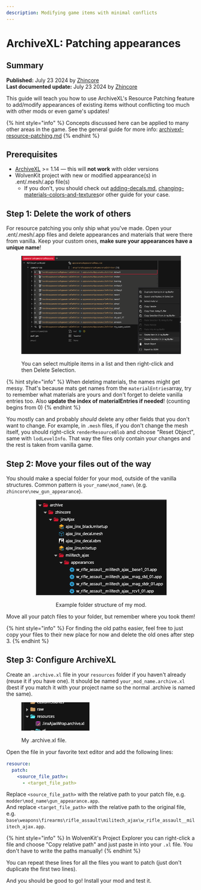 ```yaml
---
description: Modifying game items with minimal conflicts
---
```


# ArchiveXL: Patching appearances

## Summary

**Published:** July 23 2024 by [Zhincore](https://app.gitbook.com/u/OsI9JXgCSSbt40hb327iBDif7Xv1 "mention")\
**Last documented update:** July 23 2024 by [Zhincore](https://app.gitbook.com/u/OsI9JXgCSSbt40hb327iBDif7Xv1 "mention")

This guide will teach you how to use ArchiveXL's Resource Patching feature to add/modify appearances of existing items without conflicting too much with other mods or even game's updates!

{% hint style="info" %}
Concepts discussed here can be applied to many other areas in the game. See the general guide for more info: [archivexl-resource-patching.md](../../../for-mod-creators-theory/core-mods-explained/archivexl/archivexl-resource-patching.md "mention")
{% endhint %}

## Prerequisites

* [ArchiveXL](https://www.nexusmods.com/cyberpunk2077/mods/4198) >= 1.14 — this will **not work** with older versions
* WolvenKit project with new or modified appearance(s) in .ent/.mesh/.app file(s)
  * If you don't, you should check out [adding-decals.md](adding-decals.md "mention"), [changing-materials-colors-and-textures](changing-materials-colors-and-textures/ "mention")or other guide for your case.

## Step 1: Delete the work of others

For resource patching you only ship what you've made. Open your .ent/.mesh/.app files and delete appearances and materials that were there from vanilla. Keep your custom ones, **make sure your appearances have a unique name**!

<figure><img src="../../../.gitbook/assets/image (13).png" alt=""><figcaption><p>You can select multiple items in a list and then right-click and then Delete Selection.</p></figcaption></figure>

{% hint style="info" %}
When deleting materials, the names might get messy. That's because mats get names from the `materialEntries`array, try to remember what materials are yours and don't forget to delete vanilla entries too. Also **update the index of materialEntries if needed**! (counting begins from 0)
{% endhint %}

You mostly can and probably _should_ delete any other fields that you don't want to change. For example, in `.mesh` files, if you don't change the mesh itself, you should right-click `renderResourceBlob` and choose "Reset Object", same with `lodLevelInfo`. That way the files only contain your changes and the rest is taken from vanilla game.

## Step 2: Move your files out of the way

You should make a special folder for your mod, outside of the vanilla structures. Common pattern is `your_name\mod_name\` (e.g. `zhincore\new_gun_appearance`).&#x20;

<div align="center" data-full-width="false">

<figure><img src="../../../.gitbook/assets/image (15).png" alt=""><figcaption><p>Example folder structure of my mod.</p></figcaption></figure>

</div>

Move all your patch files to your folder, but remember where you took them!

{% hint style="info" %}
For finding the old paths easier, feel free to just copy your files to their new place for now and delete the old ones after step 3.
{% endhint %}

## Step 3: Configure ArchiveXL

Create an `.archive.xl` file in your `resources` folder if you haven't already (reuse it if you have one). It should be named `your_mod_name.archive.xl` (best if you match it with your project name so the normal .archive is named the same).

<figure><img src="../../../.gitbook/assets/image (18).png" alt=""><figcaption><p>My .archive.xl file.</p></figcaption></figure>

Open the file in your favorite text editor and add the following lines:&#x20;

```yaml
resource:
  patch:
    <source_file_path>:
      - <target_file_path>
```

Replace `<source_file_path>` with the relative path to your patch file, e.g. `modder\mod_name\gun_appearance.app`.\
And replace `<target_file_path>` with the relative path to the original file, e.g. `base\weapons\firearms\rifle_assault\militech_ajax\w_rifle_assault__militech_ajax.app`.

{% hint style="info" %}
In WolvenKit's Project Explorer you can right-click a file and choose "Copy relative path" and just paste in into your `.xl` file. You don't have to write the paths manually!
{% endhint %}

You can repeat these lines for all the files you want to patch (just don't duplicate the first two lines).

And you should be good to go! Install your mod and test it.
